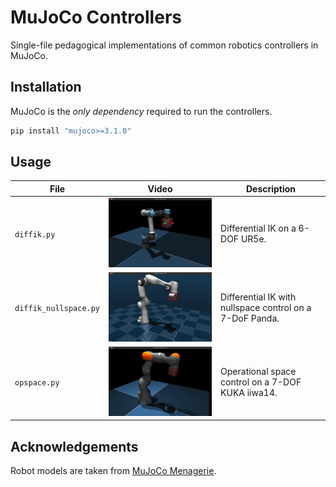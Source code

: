 # MuJoCo Controllers

Single-file pedagogical implementations of common robotics controllers in MuJoCo.

## Installation

MuJoCo is the *only dependency* required to run the controllers.

```bash
pip install "mujoco>=3.1.0"
```

## Usage

| File | Video | Description |
|------|-------|-------------|
|`diffik.py`|![image info](./images/ur5e.gif)|Differential IK on a 6-DOF UR5e.|
|`diffik_nullspace.py`|![image info](./images/panda.gif)|Differential IK with nullspace control on a 7-DoF Panda.|
|`opspace.py`|![image info](./images/iiwa.gif)|Operational space control on a 7-DOF KUKA iiwa14.|

## Acknowledgements

Robot models are taken from [MuJoCo Menagerie](https://github.com/google-deepmind/mujoco_menagerie).
